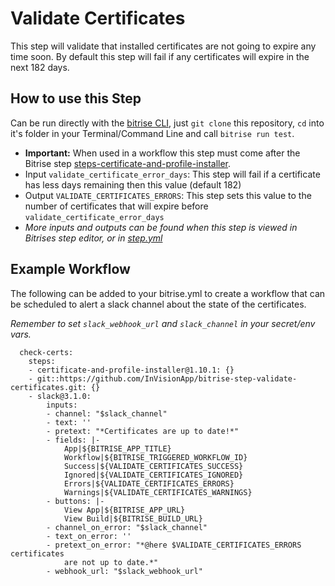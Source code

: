 # Validate Certificates

This step will validate that installed certificates are not going to expire any time soon. By default this step will fail if any certificates will expire in the next 182 days.

## How to use this Step

Can be run directly with the [bitrise CLI](https://github.com/bitrise-io/bitrise),
just `git clone` this repository, `cd` into it's folder in your Terminal/Command Line
and call `bitrise run test`.

* **Important:** When used in a workflow this step must come after the Bitrise step [steps-certificate-and-profile-installer](https://github.com/bitrise-io/steps-certificate-and-profile-installer).
* Input `validate_certificate_error_days`: This step will fail if a certificate has less days remaining then this value (default 182) 
* Output `VALIDATE_CERTIFICATES_ERRORS`: This step sets this value to the number of certificates that will expire before `validate_certificate_error_days`
* *More inputs and outputs can be found when this step is viewed in Bitrises step editor, or in [step.yml](step.yml)*

## Example Workflow
The following can be added to your bitrise.yml to create a workflow that can be scheduled to alert a slack channel about the state of the certificates.

*Remember to set `slack_webhook_url` and `slack_channel` in your secret/env vars.*

```
  check-certs:
    steps:
    - certificate-and-profile-installer@1.10.1: {}
    - git::https://github.com/InVisionApp/bitrise-step-validate-certificates.git: {}
    - slack@3.1.0:
        inputs:
        - channel: "$slack_channel"
        - text: ''
        - pretext: "*Certificates are up to date!*"
        - fields: |-
            App|${BITRISE_APP_TITLE}
            Workflow|${BITRISE_TRIGGERED_WORKFLOW_ID}
            Success|${VALIDATE_CERTIFICATES_SUCCESS}
            Ignored|${VALIDATE_CERTIFICATES_IGNORED}
            Errors|${VALIDATE_CERTIFICATES_ERRORS}
            Warnings|${VALIDATE_CERTIFICATES_WARNINGS}
        - buttons: |-
            View App|${BITRISE_APP_URL}
            View Build|${BITRISE_BUILD_URL}
        - channel_on_error: "$slack_channel"
        - text_on_error: ''
        - pretext_on_error: "*@here $VALIDATE_CERTIFICATES_ERRORS certificates
            are not up to date.*"
        - webhook_url: "$slack_webhook_url"
```

